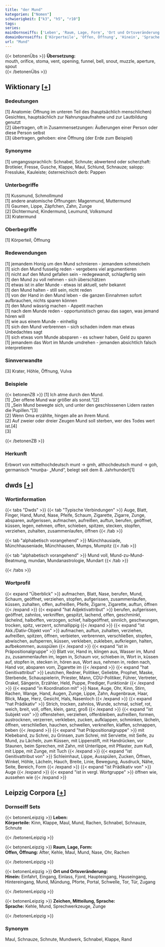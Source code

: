 ```yaml
---
title: "der Mund"
kategorien: ["Nomen"]
schwierigkeit: ["k3", "h5", "r10"]
tags:
series:
mainDornseiffs: ['Leben', 'Raum, Lage, Form', 'Ort und Ortsveränderung', 'Zeichen, Mitteilung, Sprache']
domainDornseiffs: ['Körperteile', 'Offen, Öffnung', 'Hinein', 'Sprache']
url: "Mund"
---
```


{{< betonenÜbs >}}
**Übersetzung:**  
mouth, orifice, stoma, vent, opening, funnel, bell, snout, muzzle, aperture, spout  
{{< /betonenÜbs >}}

## Wiktionary [[+](https://de.wiktionary.org/wiki/Mund)]

### Bedeutungen
[1] Anatomie: Öffnung im unteren Teil des (hauptsächlich menschlichen) Gesichtes, hauptsächlich zur Nahrungsaufnahme und zur Lautbildung genutzt  
[2] übertragen, oft in Zusammensetzungen: Äußerungen einer Person oder diese Person selbst  
[3] übertragen, gehoben: eine Öffnung (der Erde zum Beispiel)  

### Synonyme
[1] umgangssprachlich: Schnabel, Schnute; abwertend oder scherzhaft: Brotleier, Fresse, Gusche, Klappe, Maul, Schlund, Schnauze; salopp: Fressluke, Kauleiste; österreichisch derb: Pappen  

### Unterbegriffe
[1] Kussmund, Schmollmund  
[1] andere anatomische Öffnungen: Magenmund, Muttermund  
[1] Gaumen, Lippe, Zäpfchen, Zahn, Zunge  
[2] Dichtermund, Kindermund, Leumund, Volksmund  
[3] Kratermund  

### Oberbegriffe
[1] Körperteil, Öffnung  

### Redewendungen
[1] jemandem Honig um den Mund schmieren - jemandem schmeicheln  
[1] sich den Mund fusselig reden - vergebens viel argumentieren  
[1] nicht auf den Mund gefallen sein - redegewandt, schlagfertig sein  
[1] den Mund zu voll nehmen - sich überschätzen  
[1] etwas ist in aller Munde - etwas ist aktuell, sehr bekannt  
[1] den Mund halten - still sein, nicht reden  
[1] von der Hand in den Mund leben - die ganzen Einnahmen sofort aufbrauchen, nichts sparen können  
[1] den Mund wässrig machen - Appetit machen  
[1] nach dem Munde reden - opportunistisch genau das sagen, was jemand hören will  
[1] wie aus einem Munde - einhellig  
[1] sich den Mund verbrennen – sich schaden indem man etwas Unbedachtes sagt  
[1] sich etwas vom Munde absparen - es schwer haben, Geld zu sparen  
[1] jemandem das Wort im Munde umdrehen - jemanden absichtlich falsch interpretieren  

### Sinnverwandte
[3] Krater, Höhle, Öffnung, Vulva  

### Beispiele
{{< betonenZB >}}
[1] Ich atme durch den Mund.  
[1] „Der offene Mund war größer als sonst.“[2]  
[1] „Sein Mund bewegte sich, und unter den geschlossenen Lidern rasten die Pupillen.“[3]  
[2] Wenn Oma erzählte, hingen alle an ihrem Mund.  
[2] Auf zweier oder dreier Zeugen Mund soll sterben, wer des Todes wert ist.[4]  
[3]  

{{< /betonenZB >}}
### Herkunft
Erbwort von mittelhochdeutsch munt → gmh, althochdeutsch mund → goh, germanisch *munþa- „Mund“, belegt seit dem 8. Jahrhundert[1]  



## dwds [[+](https://www.dwds.de/wb/Mund)]

### Wortinformation
{{< tabs "Dwds" >}}
{{< tab "Typische Verbindungen" >}}
Auge, Blatt, Finger, Hand, Mund, Nase, Pfeife, Schaum, Zigarette, Zigarre, Zunge, absparen, aufgerissen, aufmachen, aufreißen, auftun, berufen, geöffnet, küssen, legen, nehmen, offen, schieben, spitzen, stecken, stopfen, verziehen, zuhalten, zusammenlaufen, öffnen
{{< /tab >}}

{{< tab "alphabetisch vorangehend" >}}
Münchhausiade, Münchhauseniade, Münchhausen, Mumps, Mumpitz
{{< /tab >}}

{{< tab "alphabetisch vorangehend" >}}
Mund voll, Mund-zu-Mund-Beatmung, mundan, Mundanastrologie, Mundart
{{< /tab >}}

{{< /tabs >}}

### Wortprofil
{{< expand "Überblick" >}} aufmachen, Blatt, Nase, berufen, Mund, Schaum, geöffnet, verziehen, stopfen, aufgerissen, zusammenlaufen, küssen, zuhalten, offen, aufreißen, Pfeife, Zigarre, Zigarette, auftun, öffnen {{< /expand >}}
{{< expand "hat Adjektivattribut" >}} berufen, aufgerissen, geöffnet, zahnlos, verkniffen, gespitzt, lachend, offen, geschminkt, lächelnd, halboffen, verzogen, schief, halbgeöffnet, sinnlich, geschwungen, trocken, spitz, verzerrt, schmallippig {{< /expand >}}
{{< expand "ist Akk./Dativ-Objekt von" >}} aufmachen, auftun, zuhalten, verziehen, aufreißen, spitzen, öffnen, verbieten, verbrennen, verschließen, stopfen, abwischen, aufsperren, küssen, verkleben, zukleben, aufkriegen, halten, aufbekommen, ausspülen {{< /expand >}}
{{< expand "ist in Präpositionalgruppe" >}} Blatt vor, Hand in, klingen aus, Wasser im, Mund zu, zusammenlaufen im, legen in, Schaum vor, schieben in, Wort in, küssen auf, stopfen in, stecken in, hören aus, Wort aus, nehmen in, reden nach, Hand vor, absparen vom, Zigarette im {{< /expand >}}
{{< expand "hat Genitivattribut" >}} Leutchen, Redner, Politiker, Geliebte, Prophet, Maske, Sterbende, Schauspielerin, Priester, Mann, CDU-Politiker, Führer, Vertreter, Orakel, Sängerin, Erzähler, Held, Puppe, Prediger, Funktionär {{< /expand >}}
{{< expand "in Koordination mit" >}} Nase, Auge, Ohr, Kinn, Stirn, Rachen, Wange, Hand, Augen, Zunge, Lippe, Zahn, Augenbraue, Haar, Blick, Mage, Herz, Gesicht, Hals, Nasenloch {{< /expand >}}
{{< expand "hat Prädikativ" >}} Strich, trocken, zahnlos, Wunde, schmal, schief, rot, weich, breit, voll, offen, klein, ganz, groß {{< /expand >}}
{{< expand "ist Subjekt von" >}} offenstehen, verziehen, offenbleiben, aufreißen, formen, austrocknen, verzerren, verkleben, zucken, aufklappen, schminken, lächeln, öffnen, verschließen, hauchen, schwellen, verkneifen, klaffen, schnappen, beben {{< /expand >}}
{{< expand "hat Präpositionalgruppe" >}} mit Klebeband, zu Schrei, zu Grinsen, zum Schrei, mit Serviette, mit Seife, zu Mund, zu Lächeln, zum Küssen, mit Lippenstift, mit Handrücken, vor Staunen, beim Sprechen, mit Zahn, mit Unterlippe, mit Pflaster, zum Kuß, mit Lippe, mit Zunge, mit Tuch {{< /expand >}}
{{< expand "ist Genitivattribut von" >}} Schleimhaut, Lippe, Ausspülen, Zucken, Öffnen, Winkel, Höhle, Lächeln, Hauch, Breite, Linie, Bewegung, Ausdruck, Nähe, Seite, Bereich, Form {{< /expand >}}
{{< expand "ist Prädikativ von" >}} Auge {{< /expand >}}
{{< expand "ist in vergl. Wortgruppe" >}} öffnen wie, aussehen wie {{< /expand >}}

## Leipzig Corpora [[+](https://corpora.uni-leipzig.de/en/res?word=Mund&corpusId=deu_newscrawl-public_2018)]

### Dornseiff Sets
{{< betonenLeipzig >}}
**Leben:**  
**Körperteile:** Kinn, Klappe, Maul, Mund, Rachen, Schnabel, Schnauze, Schnute  

{{< /betonenLeipzig >}}


{{< betonenLeipzig >}}
**Raum, Lage, Form:**  
**Offen, Öffnung:** After, Kehle, Maul, Mund, Nase, Ohr, Rachen  

{{< /betonenLeipzig >}}


{{< betonenLeipzig >}}
**Ort und Ortsveränderung:**  
**Hinein:** Einfahrt, Eingang, Einlass, Fjord, Haupteingang, Hauseingang, Hintereingang, Mund, Mündung, Pforte, Portal, Schwelle, Tor, Tür, Zugang  

{{< /betonenLeipzig >}}


{{< betonenLeipzig >}}
**Zeichen, Mitteilung, Sprache:**  
**Sprache:** Kehle, Mund, Sprechwerkzeuge, Zunge  

{{< /betonenLeipzig >}}

### Synonym
Maul, Schnauze, Schnute, Mundwerk, Schnabel, Klappe, Rand

